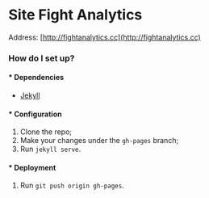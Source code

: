 # Site Fight Analytics #

Address: [http://fightanalytics.cc](http://fightanalytics.cc)

### How do I set up? ###



#### * Dependencies ####

* [Jekyll](https://jekyllrb.com/docs/installation/)

#### * Configuration ####

1. Clone the repo;
2. Make your changes under the `gh-pages` branch;
2. Run `jekyll serve`.

#### * Deployment ####

1. Run `git push origin gh-pages`.
